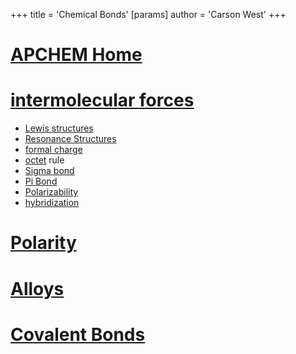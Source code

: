 +++
 title = 'Chemical Bonds'
[params]
	author = 'Carson West'
+++
# [APCHEM Home](./../apchem-home/)

# [intermolecular forces](./../intermolecular-forces/)
- [Lewis structures](./../lewis-structures/)
- [Resonance Structures](./../resonance-structures/)
- [formal charge](./../formal-charge/)
- [octet](./../octet/) rule
- [Sigma bond](./../sigma-bond/)
- [Pi Bond](./../pi-bond/)
- [Polarizability](./../polarizability/)
- [hybridization](./../hybridization/)
# [Polarity](./../polarity/)
# [Alloys](./../alloys/)

# [Covalent Bonds](./../covalent-bonds/)
